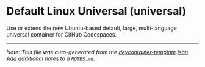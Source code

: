 
# Default Linux Universal (universal)

Use or extend the new Ubuntu-based default, large, multi-language universal container for GitHub Codespaces.





---

_Note: This file was auto-generated from the [devcontainer-template.json](https://github.com/igedevOps/officeInaBox/blob/main/src/universal/devcontainer-template.json).  Add additional notes to a `NOTES.md`._
